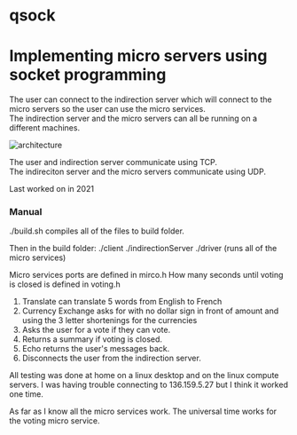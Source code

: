 # qsock

# Implementing micro servers using socket programming
  
The user can connect to the indirection server which will connect to the micro servers so the user can use the micro services.  
The indirection server and the micro servers can all be running on a different machines.
  
![architecture](https://github.com/quinnledingham/MicroServicesServer/blob/main/images/architecture.PNG?raw=true)
  
The user and indirection server communicate using TCP.  
The indireciton server and the micro servers communicate using UDP.  
  
Last worked on in 2021

### Manual
./build.sh compiles all of the files to build folder.

Then in the build folder:
./client <Server IP> <Port Number>
./indirectionServer <micro services ip> <Port Number>
./driver (runs all of the micro services)

Micro services ports are defined in mirco.h
How many seconds until voting is closed is defined in voting.h

1. Translate can translate 5 words from English to French
2. Currency Exchange asks for <amount> <source currency> <destination currency>
with no dollar sign in front of amount and using the 3 letter shortenings for  the currencies
3. Asks the user for a vote if they can vote.
4. Returns a summary if voting is closed.
9. Echo returns the user's messages back.
0. Disconnects the user from the indirection server.

All testing was done at home on a linux desktop and on the linux compute servers.
I was having trouble connecting to 136.159.5.27 but I think it worked one time.

As far as I know all the micro services work. The universal time works for the voting
micro service.
